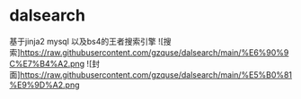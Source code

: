 # dalsearch
基于jinja2 mysql 以及bs4的王者搜索引擎
![搜索]https://raw.githubusercontent.com/gzquse/dalsearch/main/%E6%90%9C%E7%B4%A2.png
![封面]https://raw.githubusercontent.com/gzquse/dalsearch/main/%E5%B0%81%E9%9D%A2.png

